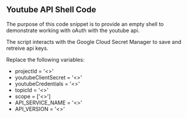 ## Youtube API Shell Code
The purpose of this code snippet is to provide an empty shell to demonstrate working with oAuth with the youtube api.

The script interacts with the Google Cloud Secret Manager to save and retreive api keys.

Replace the following variables:
  - projectId = '<<your variable>>'
  - youtubeClientSecret = '<<your variable>>'
  - youtubeCredentials = '<<your variable>>'
  - topicId = '<<your variable>>'
  - scope = ['<<your variable>>']
  - API_SERVICE_NAME = '<<your variable>>'
  - API_VERSION = '<<your variable>>'
